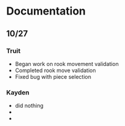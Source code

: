 # Documentation

## 10/27

### Truit
- Began work on rook movement validation
- Completed rook move validation
- Fixed bug with piece selection

### Kayden
- did nothing
- 
- 